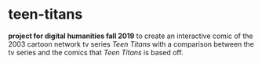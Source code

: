 # teen-titans
**project for digital humanities fall 2019**
to create an interactive comic of the 2003 cartoon network tv series *Teen Titans* with a comparison between the tv series and the comics that *Teen Titans* is based off.
